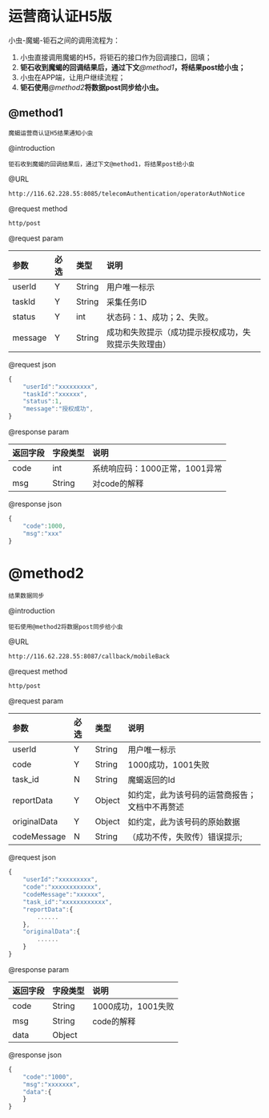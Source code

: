 # 运营商认证H5版

小虫-魔蝎-钜石之间的调用流程为：

1. 小虫直接调用魔蝎的H5，将钜石的接口作为回调接口，回填；
2. **钜石收到魔蝎的回调结果后，通过下文**_@method1_**，将结果post给小虫；**
3. 小虫在APP端，让用户继续流程；
4. **钜石使用**_@method2_**将数据post同步给小虫。**

## @method1

```
魔蝎运营商认证H5结果通知小虫
```

@introduction

```
钜石收到魔蝎的回调结果后，通过下文@method1，将结果post给小虫
```

@URL

```
http://116.62.228.55:8085/telecomAuthentication/operatorAuthNotice
```

@request method

```
http/post
```

@request param

| 参数 | 必选 | 类型 | 说明 |
| :--- | :--- | :--- | :--- |
| userId | Y | String | 用户唯一标示 |
| taskId | Y | String | 采集任务ID |
| status | Y | int | 状态码：1、成功；2、失败。 |
| message | Y | String | 成功和失败提示（成功提示授权成功，失败提示失败理由） |

@request json

```js
{
    "userId":"xxxxxxxxx",
    "taskId":"xxxxxx",
    "status":1,
    "message":"授权成功",
}
```

@response param

| 返回字段 | 字段类型 | 说明 |
| :--- | :--- | :--- |
| code | int | 系统响应码：1000正常，1001异常 |
| msg | String | 对code的解释 |

@response json

```js
{
    "code":1000,
    "msg":"xxx"
}
```

# @method2

```
结果数据同步
```

@introduction

```
钜石使用@method2将数据post同步给小虫
```

@URL

```
http://116.62.228.55:8087/callback/mobileBack
```

@request method

```
http/post
```

@request param

| 参数 | 必选 | 类型 | 说明 |
| :--- | :--- | :--- | :--- |
| userId | Y | String | 用户唯一标示 |
| code | Y | String | 1000成功，1001失败 |
| task\_id | N | String | 魔蝎返回的Id |
| reportData | Y | Object | 如约定，此为该号码的运营商报告；文档中不再赘述 |
| originalData | Y | Object | 如约定，此为该号码的原始数据 |
| codeMessage | N | String | （成功不传，失败传）错误提示; |

@request json

```js
{
    "userId":"xxxxxxxxx",
    "code":"xxxxxxxxxxxx",
    "codeMessage":"xxxxxx",
    "task_id":"xxxxxxxxxxxx",
    "reportData":{
        ......
    },
    "originalData":{
        ......
    }
}
```

@response param

| 返回字段 | 字段类型 | 说明 |
| :--- | :--- | :--- |
| code | String | 1000成功，1001失败 |
| msg | String | code的解释 |
| data | Object |  |

@response json

```js
{
    "code":"1000",
    "msg":"xxxxxxx",
    "data":{
    }
}
```



